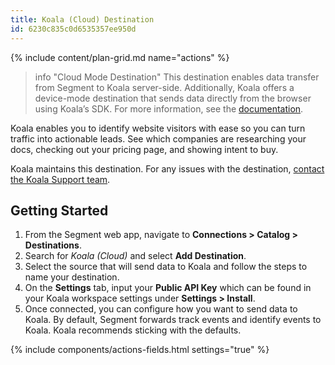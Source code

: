 ```yaml
---
title: Koala (Cloud) Destination
id: 6230c835c0d6535357ee950d
---
```


{% include content/plan-grid.md name="actions" %}

> info "Cloud Mode Destination"
> This destination enables data transfer from Segment to Koala server-side. Additionally, Koala offers a device-mode destination that sends data directly from the browser using Koala’s SDK. For more information, see the [documentation](/docs/connections/destinations/catalog/actions-koala).

Koala enables you to identify website visitors with ease so you can turn traffic into actionable leads. See which companies are researching your docs, checking out your pricing page, and showing intent to buy.

Koala maintains this destination. For any issues with the destination, [contact the Koala Support team](mailto:support@getkoala.com).

## Getting Started

1. From the Segment web app, navigate to **Connections > Catalog > Destinations**.
2. Search for *Koala (Cloud)* and select **Add Destination**.
4. Select the source that will send data to Koala and follow the steps to name your destination.
5. On the **Settings** tab, input your **Public API Key** which can be found in your Koala workspace settings under **Settings > Install**.
6. Once connected, you can configure how you want to send data to Koala. By default, Segment forwards track events and identify events to Koala. Koala recommends sticking with the defaults.

{% include components/actions-fields.html settings="true" %}
